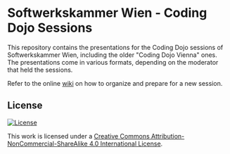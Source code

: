 # Softwerkskammer Wien - Coding Dojo Sessions

This repository contains the presentations for the Coding Dojo sessions of Softwerkskammer Wien, including the older "Coding Dojo Vienna" ones. The presentations come in various formats, depending on the moderator that held the sessions.

Refer to the online [wiki](https://github.com/swkWien/sessions/wiki) on how to organize and prepare for a new session.

## License

[![License][license-image]][license-url]

This work is licensed under a [Creative Commons Attribution-NonCommercial-ShareAlike 4.0 International License](http://creativecommons.org/licenses/by-nc-sa/4.0/).

[license-url]: http://creativecommons.org/licenses/by-nc-sa/4.0/
[license-image]: https://i.creativecommons.org/l/by-nc-sa/4.0/88x31.png
